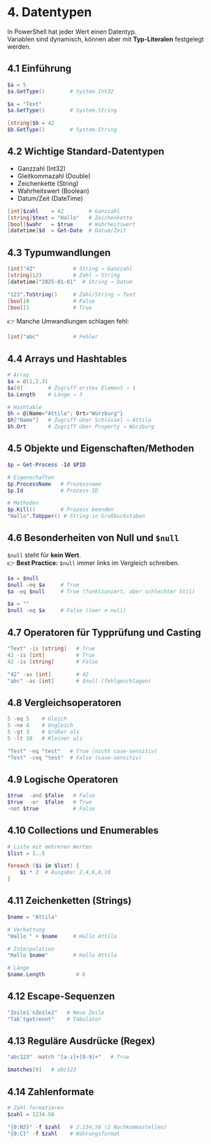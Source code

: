 # 4. Datentypen

In PowerShell hat jeder Wert einen Datentyp.  
Variablen sind dynamisch, können aber mit **Typ-Literalen** festgelegt werden.  

## 4.1 Einführung

```powershell
$a = 5
$a.GetType()        # System.Int32

$a = "Text"
$a.GetType()        # System.String

[string]$b = 42
$b.GetType()        # System.String
```

## 4.2 Wichtige Standard-Datentypen

- Ganzzahl (Int32)  
- Gleitkommazahl (Double)  
- Zeichenkette (String)  
- Wahrheitswert (Boolean)  
- Datum/Zeit (DateTime)  

```powershell
[int]$zahl    = 42        # Ganzzahl
[string]$text = "Hallo"   # Zeichenkette
[bool]$wahr   = $true     # Wahrheitswert
[datetime]$d  = Get-Date  # Datum/Zeit
```

## 4.3 Typumwandlungen

```powershell
[int]"42"            # String → Ganzzahl
[string]123          # Zahl → String
[datetime]"2025-01-01"  # String → Datum

"123".ToString()     # Zahl/String → Text
[bool]0              # False
[bool]1              # True
```

👉 Manche Umwandlungen schlagen fehl:

```powershell
[int]"abc"           # Fehler
```

## 4.4 Arrays und Hashtables

```powershell
# Array
$a = @(1,2,3)
$a[0]        # Zugriff erstes Element → 1
$a.Length    # Länge → 3

# Hashtable
$h = @{Name="Attila"; Ort="Würzburg"}
$h["Name"]   # Zugriff über Schlüssel → Attila
$h.Ort       # Zugriff über Property → Würzburg
```

## 4.5 Objekte und Eigenschaften/Methoden

```powershell
$p = Get-Process -Id $PID

# Eigenschaften
$p.ProcessName   # Prozessname
$p.Id            # Prozess-ID

# Methoden
$p.Kill()        # Prozess beenden
"Hallo".ToUpper() # String in Großbuchstaben
```

## 4.6 Besonderheiten von Null und `$null`

`$null` steht für **kein Wert**.  
👉 **Best Practice:** `$null` immer links im Vergleich schreiben.  

```powershell
$a = $null
$null -eq $a     # True
$a -eq $null     # True (funktioniert, aber schlechter Stil)

$a = ""
$null -eq $a     # False (leer ≠ null)
```

## 4.7 Operatoren für Typprüfung und Casting

```powershell
"Text" -is [string]   # True
42 -is [int]          # True
42 -is [string]       # False

"42" -as [int]        # 42
"abc" -as [int]       # $null (fehlgeschlagen)
```

## 4.8 Vergleichsoperatoren

```powershell
5 -eq 5    # Gleich
5 -ne 4    # Ungleich
5 -gt 3    # Größer als
5 -lt 10   # Kleiner als

"Test" -eq "test"   # True (nicht case-sensitiv)
"Test" -ceq "test"  # False (case-sensitiv)
```

## 4.9 Logische Operatoren

```powershell
$true  -and $false   # False
$true  -or  $false   # True
-not $true           # False
```

## 4.10 Collections und Enumerables

```powershell
# Liste mit mehreren Werten
$list = 1..5

foreach ($i in $list) {
    $i * 2  # Ausgabe: 2,4,6,8,10
}
```

## 4.11 Zeichenketten (Strings)

```powershell
$name = "Attila"

# Verkettung
"Hallo " + $name     # Hallo Attila

# Interpolation
"Hallo $name"        # Hallo Attila

# Länge
$name.Length          # 6
```

## 4.12 Escape-Sequenzen

```powershell
"Zeile1`nZeile2"   # Neue Zeile
"Tab`tgetrennt"    # Tabulator
```

## 4.13 Reguläre Ausdrücke (Regex)

```powershell
"abc123" -match "[a-z]+[0-9]+"   # True

$matches[0]   # abc123
```

## 4.14 Zahlenformate

```powershell
# Zahl formatieren
$zahl = 1234.56

"{0:N2}" -f $zahl   # 2.234,56 (2 Nachkommastellen)
"{0:C}" -f $zahl    # Währungsformat
```

